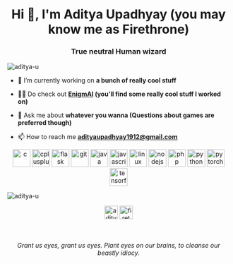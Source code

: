 <h1 align="center">Hi 👋, I'm Aditya Upadhyay (you may know me as Firethrone)</h1>
<h3 align="center">True neutral Human wizard</h3>

<p align="left"> <img src="https://komarev.com/ghpvc/?username=aditya-u" alt="aditya-u" /> </p>

- 🔭 I’m currently working on **a bunch of really cool stuff**

- 👨‍💻 Do check out **[EnigmAI](https://github.com/EnigmAI) (you'll find some really cool stuff I worked on)**

- 💬 Ask me about **whatever you wanna (Questions about games are preferred though)**

- 📫 How to reach me **adityaupadhyay1912@gmail.com**

<p align="center"><img src="https://devicons.github.io/devicon/devicon.git/icons/c/c-original.svg" alt="c" width="40" height="40"/> <img src="https://devicons.github.io/devicon/devicon.git/icons/cplusplus/cplusplus-original.svg" alt="cplusplus" width="40" height="40"/> <img src="https://www.vectorlogo.zone/logos/pocoo_flask/pocoo_flask-icon.svg" alt="flask" width="40" height="40"/> <img src="https://www.vectorlogo.zone/logos/git-scm/git-scm-icon.svg" alt="git" width="40" height="40"/> <img src="https://devicons.github.io/devicon/devicon.git/icons/java/java-original-wordmark.svg" alt="java" width="40" height="40"/> <img src="https://devicons.github.io/devicon/devicon.git/icons/javascript/javascript-original.svg" alt="javascript" width="40" height="40"/> <img src="https://devicons.github.io/devicon/devicon.git/icons/linux/linux-original.svg" alt="linux" width="40" height="40"/> <img src="https://devicons.github.io/devicon/devicon.git/icons/nodejs/nodejs-original-wordmark.svg" alt="nodejs" width="40" height="40"/> <img src="https://devicons.github.io/devicon/devicon.git/icons/php/php-original.svg" alt="php" width="40" height="40"/> <img src="https://devicons.github.io/devicon/devicon.git/icons/python/python-original.svg" alt="python" width="40" height="40"/> <img src="https://www.vectorlogo.zone/logos/pytorch/pytorch-icon.svg" alt="pytorch" width="40" height="40"/> <img src="https://www.vectorlogo.zone/logos/tensorflow/tensorflow-icon.svg" alt="tensorflow" width="40" height="40"/></p>
<p><img align="center" src="https://github-readme-stats.vercel.app/api?username=aditya-u&show_icons=true&theme=tokyonight" alt="aditya-u" /></p>

<p align="center">
<a href="https://twitter.com/adityau_2000" target="blank"><img align="center" src="https://cdn.jsdelivr.net/npm/simple-icons@3.0.1/icons/twitter.svg" alt="adityau_2000" height="30" width="30" /></a>
<a href="https://kaggle.com/firethrone" target="blank"><img align="center" src="https://cdn.jsdelivr.net/npm/simple-icons@3.0.1/icons/kaggle.svg" alt="firethrone" height="30" width="30" /></a>
</p>
<br>
<h6 align="center">Grant us eyes, grant us eyes. Plant eyes on our brains, to cleanse our beastly idiocy.</h6>

